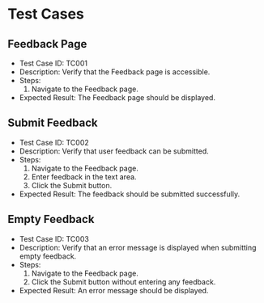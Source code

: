 # Test Cases

## Feedback Page
- Test Case ID: TC001
- Description: Verify that the Feedback page is accessible.
- Steps:
    1. Navigate to the Feedback page.
- Expected Result: The Feedback page should be displayed.

## Submit Feedback
- Test Case ID: TC002
- Description: Verify that user feedback can be submitted.
- Steps:
    1. Navigate to the Feedback page.
    2. Enter feedback in the text area.
    3. Click the Submit button.
- Expected Result: The feedback should be submitted successfully.

## Empty Feedback
- Test Case ID: TC003
- Description: Verify that an error message is displayed when submitting empty feedback.
- Steps:
    1. Navigate to the Feedback page.
    2. Click the Submit button without entering any feedback.
- Expected Result: An error message should be displayed.
